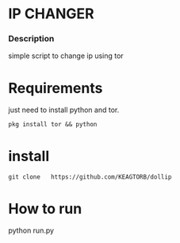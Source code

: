 #  IP CHANGER
### Description
  simple script to change ip  using tor 

# Requirements
just need to install python and tor.

`pkg install tor && python`

# install
`git clone   https://github.com/KEAGTORB/dollip `

# How to run
 python run.py
